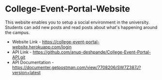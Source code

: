 # College-Event-Portal-Website

This website enables you to setup a social environment in the university. Students can add new posts and read posts about what's happening around the campus.

* Website Link - https://college-event-portal-website.herokuapp.com/login
* API Link - https://github.com/anup-deshpande/College-Event-Portal-API.git
* API Documentation - https://documenter.getpostman.com/view/7708206/SW7Z387J?version=latest
